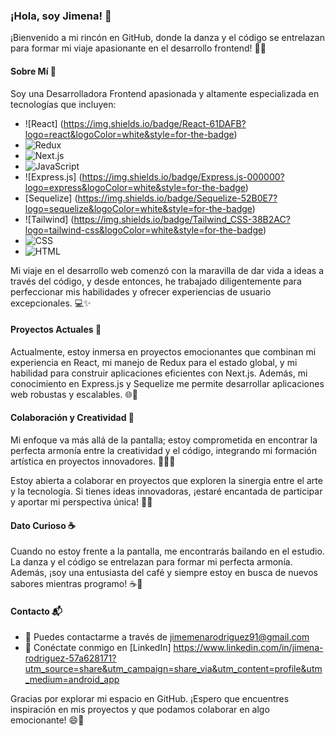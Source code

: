 ### ¡Hola, soy Jimena! 👋

¡Bienvenido a mi rincón en GitHub, donde la danza y el código se entrelazan para formar mi viaje apasionante en el desarrollo frontend! 💃🎨

#### Sobre Mí 🌈

Soy una Desarrolladora Frontend apasionada y altamente especializada en tecnologías que incluyen:

- ![React] (https://img.shields.io/badge/React-61DAFB?logo=react&logoColor=white&style=for-the-badge)
- ![Redux](https://img.shields.io/badge/Redux-764ABC?logo=redux&logoColor=white&style=for-the-badge)
- ![Next.js](https://img.shields.io/badge/Next.js-000000?logo=next.js&logoColor=white&style=for-the-badge)
-  ![JavaScript](https://img.shields.io/badge/JavaScript-ES6-yellow)
- ![Express.js] (https://img.shields.io/badge/Express.js-000000?logo=express&logoColor=white&style=for-the-badge)
- [Sequelize] (https://img.shields.io/badge/Sequelize-52B0E7?logo=sequelize&logoColor=white&style=for-the-badge)
- ![Tailwind] (https://img.shields.io/badge/Tailwind_CSS-38B2AC?logo=tailwind-css&logoColor=white&style=for-the-badge)
- ![CSS](https://img.shields.io/badge/CSS-3-blue)
- ![HTML](https://img.shields.io/badge/HTML-5-orange)

Mi viaje en el desarrollo web comenzó con la maravilla de dar vida a ideas a través del código, y desde entonces, he trabajado diligentemente para perfeccionar mis habilidades y ofrecer experiencias de usuario excepcionales. 💻✨

#### Proyectos Actuales 🚀

Actualmente, estoy inmersa en proyectos emocionantes que combinan mi experiencia en React, mi manejo de Redux para el estado global, y mi habilidad para construir aplicaciones eficientes con Next.js. Además, mi conocimiento en Express.js y Sequelize me permite desarrollar aplicaciones web robustas y escalables. 🌐💪

#### Colaboración y Creatividad 🤝

Mi enfoque va más allá de la pantalla; estoy comprometida en encontrar la perfecta armonía entre la creatividad y el código, integrando mi formación artística en proyectos innovadores. 🎨👩‍💻

Estoy abierta a colaborar en proyectos que exploren la sinergia entre el arte y la tecnología. Si tienes ideas innovadoras, ¡estaré encantada de participar y aportar mi perspectiva única! 🤗💡

#### Dato Curioso ☕

Cuando no estoy frente a la pantalla, me encontrarás bailando en el estudio. La danza y el código se entrelazan para formar mi perfecta armonía. Además, ¡soy una entusiasta del café y siempre estoy en busca de nuevos sabores mientras programo! ☕💃

#### Contacto 📬

- 📧 Puedes contactarme a través de jimemenarodriguez91@gmail.com
- 🔗 Conéctate conmigo en [LinkedIn] https://www.linkedin.com/in/jimena-rodriguez-57a628171?utm_source=share&utm_campaign=share_via&utm_content=profile&utm_medium=android_app

Gracias por explorar mi espacio en GitHub. ¡Espero que encuentres inspiración en mis proyectos y que podamos colaborar en algo emocionante! 😄🚀
